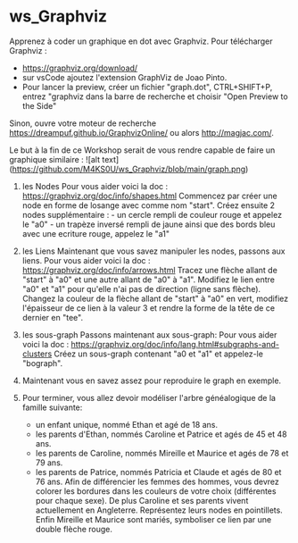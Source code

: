 # ws_Graphviz
Apprenez à coder un graphique en dot avec Graphviz.
Pour télécharger Graphviz :
- https://graphviz.org/download/
- sur vsCode ajoutez l'extension GraphViz de Joao Pinto.
- Pour lancer la preview, créer un fichier "graph.dot", CTRL+SHIFT+P, entrez "graphviz dans la barre de recherche et choisir "Open Preview to the Side"

Sinon, ouvre votre moteur de recherche https://dreampuf.github.io/GraphvizOnline/ ou alors http://magjac.com/.

Le but à la fin de ce Workshop serait de vous rendre capable de faire un graphique similaire : ![alt text] (https://github.com/M4KS0U/ws_Graphviz/blob/main/graph.png)

1. les Nodes
    Pour vous aider voici la doc : https://graphviz.org/doc/info/shapes.html
    Commencez par créer une node en forme de losange avec comme nom "start".
    Créez ensuite 2 nodes supplémentaire : - un cercle rempli de couleur rouge et appelez le "a0"
                                           - un trapèze inversé rempli de jaune ainsi que des bords bleu avec une ecriture rouge, appelez le "a1"

2. les Liens
    Maintenant que vous savez manipuler les nodes, passons aux liens.
    Pour vous aider voici la doc : https://graphviz.org/doc/info/arrows.html
    Tracez une flèche allant de "start" à "a0" et une autre allant de "a0" à "a1".
    Modifiez le lien entre "a0" et "a1" pour qu'elle n'ai pas de direction (ligne sans flèche).
    Changez la couleur de la flèche allant de "start" à "a0" en vert, modifiez l'épaisseur de ce lien à la valeur 3 et rendre la forme de la tête de ce dernier en "tee".

3. les sous-graph
    Passons maintenant aux sous-graph:
    Pour vous aider voici la doc : https://graphviz.org/doc/info/lang.html#subgraphs-and-clusters
    Créez un sous-graph contenant "a0 et "a1" et appelez-le "bograph".

4. Maintenant vous en savez assez pour reproduire le graph en exemple.

5. Pour terminer, vous allez devoir modéliser l'arbre généalogique de la famille suivante:
    - un enfant unique, nommé Ethan et agé de 18 ans.
    - les parents d'Ethan, nommés Caroline et Patrice et agés de 45 et 48 ans.
    - les parents de Caroline, nommés Mireille et Maurice et agés de 78 et 79 ans.
    - les parents de Patrice, nommés Patricia et Claude et agés de 80 et 76 ans.
Afin de différencier les femmes des hommes, vous devrez colorer les bordures dans les couleurs de votre choix (différentes pour chaque sexe).
De plus Caroline et ses parents vivent actuellement en Angleterre. Représentez leurs nodes en pointillets.
Enfin Mireille et Maurice sont mariés, symboliser ce lien par une double flèche rouge.